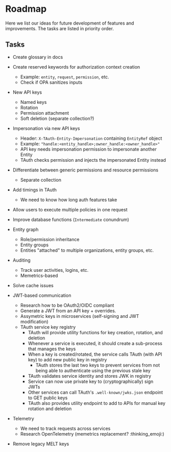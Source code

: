 # Roadmap

Here we list our ideas for future development of features and improvements.
The tasks are listed in priority order.

## Tasks

- Create glossary in docs

- Create reserved keywords for authorization context creation
  - Example: `entity`, `request`, `permission`, etc.
  - Check if OPA sanitizes inputs

- New API keys
  - Named keys
  - Rotation
  - Permission attachment
  - Soft deletion (separate collection?)

- Impersonation via new API keys
  - Header: `X-TAuth-Entity-Impersonation` containing `EntityRef` object
  - Example: `"handle:<entity_handle>;owner_handle:<owner_handle>"`
  - API key needs impersonation permission to impersonate another Entity
  - TAuth checks permission and injects the impersonated Entity instead

- Differentiate between generic permissions and resource permissions
  - Separate collection

- Add timings in TAuth
  - We need to know how long auth features take

- Allow users to execute multiple policies in one request

- Improve database functions (`Intermediate` conundrum)

- Entity graph
  - Role/permission inheritance
  - Entity groups
  - Entities "attached" to multiple organizations, entity groups, etc.

- Auditing
  - Track user activities, logins, etc.
  - Memetrics-based

- Solve cache issues

- JWT-based communication
  - Research how to be OAuth2/OIDC compliant
  - Generate a JWT from an API key + overrides.
  - Assymetric keys in microservices (self-signing and JWT modification)
  - TAuth service key registry
    - TAuth will provide utility functions for key creation, rotation, and deletion
    - Whenever a service is executed, it should create a sub-process that manages the keys
    - When a key is created/rotated, the service calls TAuth (with API key) to add new public key in registry
      - TAuth stores the last two keys to prevent services from not being able to authenticate using the previous stale key
    - TAuth validates service identity and stores JWK in registry
    - Service can now use private key to (cryptographically) sign JWTs
    - Other services can call TAuth's `.well-known/jwks.json` endpoint to GET public keys
    - TAuth also provides utility endpoint to add to APIs for manual key rotation and deletion

- Telemetry
  - We need to track requests across services
  - Research OpenTelemetry (memetrics replacement? :thinking_emoji:)

- Remove legacy MELT keys
